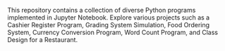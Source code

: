 This repository contains a collection of diverse Python programs implemented in Jupyter Notebook. Explore various projects such as a Cashier Register Program, Grading System Simulation, Food Ordering System, Currency Conversion Program, Word Count Program, and Class Design for a Restaurant.
